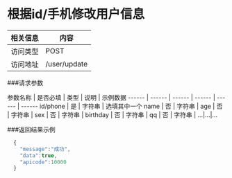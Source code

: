 
# 根据id/手机修改用户信息
 相关信息 | 内容
 ------ | ------
 访问类型 | POST
 访问地址 | /user/update

###请求参数

 参数名称 | 是否必填 | 类型 | 说明 | 示例数据
 ------ | ------ | ------ | ------ | ------ | ------
 id/phone | 是 | 字符串 | 选填其中一个
 name | 否 | 字符串 | 
 age | 否 | 字符串 | 
 sex | 否 | 字符串 | 
 birthday | 否 | 字符串 |
 qq | 否 | 字符串 |
 ...|...|...

###返回结果示例

```javascript
  {
  	"message":"成功",
  	"data":true,
  	"apicode":10000
  }



```
